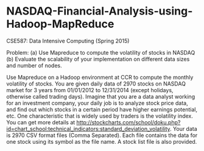 # NASDAQ-Financial-Analysis-using-Hadoop-MapReduce
CSE587: Data Intensive Computing (Spring 2015)

Problem: 
(a) Use Mapreduce to compute the volatility of stocks in NASDAQ
(b) Evaluate the scalability of your implementation on different data sizes and
number of nodes.

Use Mapreduce on a Hadoop environment at CCR to compute the monthly volatility of stocks. You are given daily data of 2970 stocks on NASDAQ market for 3
years from 01/01/2012 to 12/31/2014 (except holidays, otherwise called trading days). Imagine that you are a data analyst working for an investment company, your daily job is to analyze stock
price data, and find out which stocks in a certain period have higher earnings potential, etc. One characteristic that is widely used by traders is the volatility index. You can get more details at
http://stockcharts.com/school/doku.php?id=chart_school:technical_indicators:standard_deviation_volatility. Your data is 2970 CSV format files (Comma Separated). Each file contains the data for one stock using its symbol as the file name. A stock list file is also provided.
